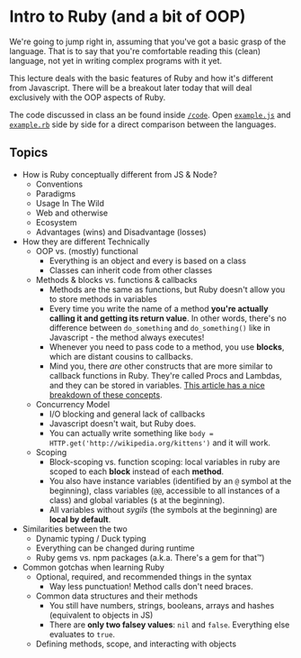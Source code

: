 # Intro to Ruby (and a bit of OOP)

We're going to jump right in, assuming that you've got a basic grasp of the language. That is to say that you're comfortable reading this (clean) language, not yet in writing complex programs with it yet.

This lecture deals with the basic features of Ruby and how it's different from Javascript. There will be a breakout later today that will deal exclusively with the OOP aspects of Ruby.

The code discussed in class an be found inside [`/code`](code). Open [`example.js`](code/example.js) and [`example.rb`](code/example.rb) side by side for a direct comparison between the languages.

## Topics

* How is Ruby conceptually different from JS & Node?
  * Conventions
  * Paradigms
  * Usage In The Wild
  * Web and otherwise
  * Ecosystem
  * Advantages (wins) and Disadvantage (losses)
* How they are different Technically
  * OOP vs. (mostly) functional
    * Everything is an object and every is based on a class
    * Classes can inherit code from other classes
  * Methods & blocks vs. functions & callbacks
    * Methods are the same as functions, but Ruby doesn't allow you to store methods in variables
    * Every time you write the name of a method **you're actually calling it and getting its return value**. In other words, there's no difference between `do_something` and `do_something()` like in Javascript - the method always executes!
    * Whenever you need to pass code to a method, you use **blocks**, which are distant cousins to callbacks.
    * Mind you, there *are* other constructs that are more similar to callback functions in Ruby. They're called Procs and Lambdas, and they can be stored in variables. [This article has a nice breakdown of these concepts](http://www.reactive.io/tips/2008/12/21/understanding-ruby-blocks-procs-and-lambdas).
  * Concurrency Model
    * I/O blocking and general lack of callbacks
    * Javascript doesn't wait, but Ruby does.
    * You can actually write something like `body = HTTP.get('http://wikipedia.org/kittens')` and it will work.
  * Scoping
    * Block-scoping vs. function scoping: local variables in ruby are scoped to each **block** instead of each **method**.
    * You also have instance variables (identified by an `@` symbol at the beginning), class variables (`@@`, accessible to all instances of a class) and global variables (`$` at the beginning).
    * All variables without _sygils_ (the symbols at the beginning) are **local by default**.
* Similarities between the two
  * Dynamic typing / Duck typing
  * Everything can be changed during runtime
  * Ruby gems vs. npm packages (a.k.a. There's a gem for that™)
* Common gotchas when learning Ruby
  * Optional, required, and recommended things in the syntax
    * Way less punctuation! Method calls don't need braces.
  * Common data structures and their methods
    * You still have numbers, strings, booleans, arrays and hashes (equivalent to objects in JS)
    * There are **only two falsey values**: `nil` and `false`. Everything else evaluates to `true`.
  * Defining methods, scope, and interacting with objects
